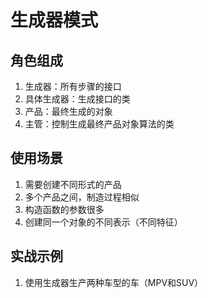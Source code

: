 # 生成器模式
## 角色组成
1. 生成器：所有步骤的接口
2. 具体生成器：生成接口的类
3. 产品：最终生成的对象
4. 主管：控制生成最终产品对象算法的类


## 使用场景
1. 需要创建不同形式的产品
2. 多个产品之间，制造过程相似
3. 构造函数的参数很多
4. 创建同一个对象的不同表示（不同特征）

## 实战示例
1. 使用生成器生产两种车型的车（MPV和SUV）
